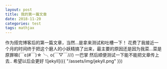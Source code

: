 ```yaml
---
layout: post
title: 我的第一篇文章
date: 2018-11-20
categories: test
tags: mathjax 
---
```

作为搭完博客后的第一篇文章，当然...是拿来测试和吐槽一下！
花费了我接近一个月的时间终于把这个磨人的小妖精搞了出来，最主要的原因还是因为我菜...菜是原罪嘛(￣ε(#￣)☆╰╮o(￣▽￣///)  一巴掌
然后顺便测试一下能不能把文章传上去..
希望以后会更好
![jekyll]({{ "/assets/img/jekyll.png" }})
